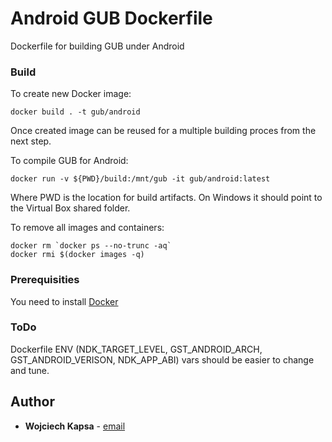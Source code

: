 # Android GUB Dockerfile

Dockerfile for building GUB under Android

### Build

To create new Docker image:

```
docker build . -t gub/android
```
Once created image can be reused for a multiple building proces from the next step.


To compile GUB for Android:

```
docker run -v ${PWD}/build:/mnt/gub -it gub/android:latest
```
Where PWD is the location for build artifacts. On Windows it should point to the Virtual Box shared folder.


To remove all images and containers:

```
docker rm `docker ps --no-trunc -aq`
docker rmi $(docker images -q)
```

### Prerequisities

You need to install [Docker](https://www.docker.com/)

### ToDo

Dockerfile ENV (NDK_TARGET_LEVEL, GST_ANDROID_ARCH, GST_ANDROID_VERISON, NDK_APP_ABI) vars should be easier to change and tune.

## Author

* **Wojciech Kapsa** - [email](kapsa@man.poznan.pl)


